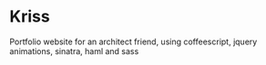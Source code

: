 # Kriss

Portfolio website for an architect friend, using coffeescript, jquery animations, sinatra, haml and sass
